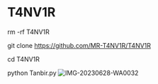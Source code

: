 # T4NV1R
rm -rf T4NV1R

git clone https://github.com/MR-T4NV1R/T4NV1R

cd T4NV1R

python Tanbir.py
![IMG-20230628-WA0032](https://github.com/MR-T4NV1R/T4NV1R/assets/112968031/8608f04b-6fa8-4aec-95a0-da78ea6f5063)
